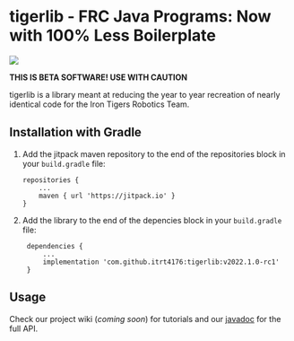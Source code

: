 # tigerlib - FRC Java Programs: Now with 100% Less Boilerplate
[![](https://jitpack.io/v/itrt4176/tigerlib.svg)](https://jitpack.io/#itrt4176/tigerlib)

**THIS IS BETA SOFTWARE! USE WITH CAUTION**

tigerlib is a library meant at reducing the year to year recreation of nearly identical code for the Iron Tigers Robotics Team.

## Installation with Gradle

1. Add the jitpack maven repository to the end of the repositories block in your `build.gradle` file:

    ```Gradle
    repositories {
        ...
        maven { url 'https://jitpack.io' }
    }
    ```
2. Add the library to the end of the depencies block in your `build.gradle` file:
   
   ```Gradle
    dependencies {
        ...
	    implementation 'com.github.itrt4176:tigerlib:v2022.1.0-rc1'
	}
   ```

## Usage

Check our project wiki (*coming soon*) for tutorials and our [javadoc](https://javadoc.jitpack.io/com/github/itrt4176/tigerlib/v2022.1.0-rc1/javadoc/index.html) for the full API.